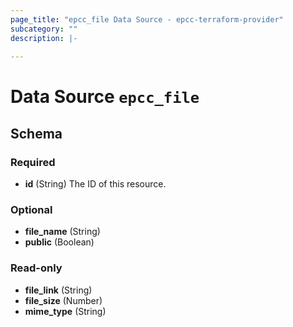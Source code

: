 ```yaml
---
page_title: "epcc_file Data Source - epcc-terraform-provider"
subcategory: ""
description: |-
  
---
```


# Data Source `epcc_file`





## Schema

### Required

- **id** (String) The ID of this resource.

### Optional

- **file_name** (String)
- **public** (Boolean)

### Read-only

- **file_link** (String)
- **file_size** (Number)
- **mime_type** (String)


